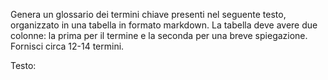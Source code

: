 Genera un glossario dei termini chiave presenti nel seguente testo, organizzato in una tabella in formato markdown. La tabella deve avere due colonne: la prima per il termine e la seconda per una breve spiegazione. Fornisci circa 12-14 termini.

Testo:

